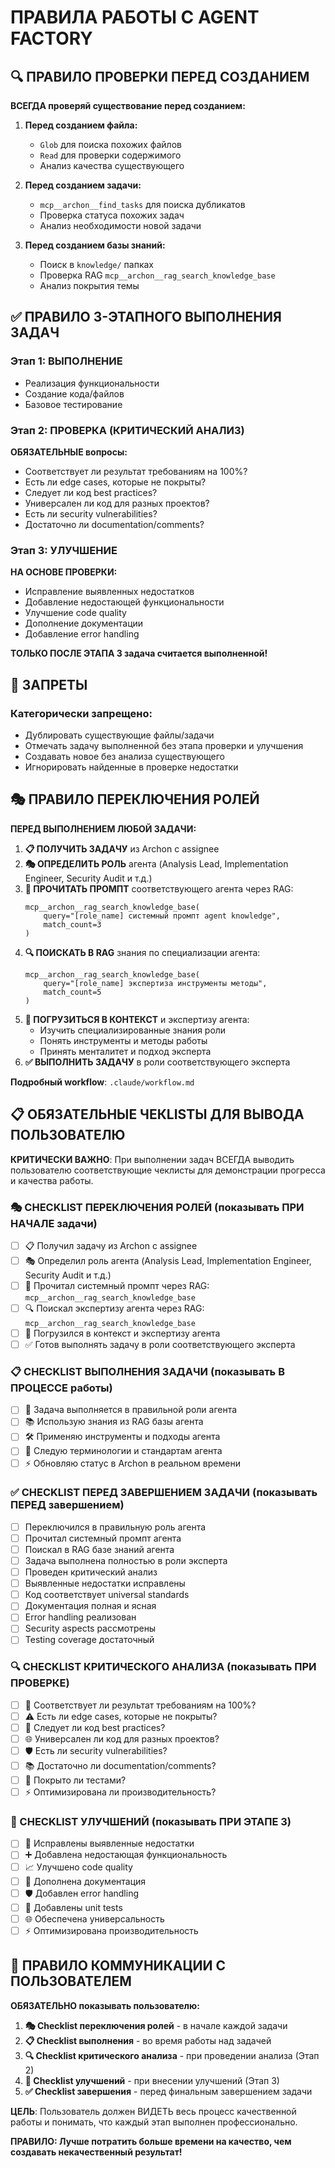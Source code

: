 # ПРАВИЛА РАБОТЫ С AGENT FACTORY

## 🔍 ПРАВИЛО ПРОВЕРКИ ПЕРЕД СОЗДАНИЕМ
**ВСЕГДА проверяй существование перед созданием:**

1. **Перед созданием файла:**
   - `Glob` для поиска похожих файлов
   - `Read` для проверки содержимого
   - Анализ качества существующего

2. **Перед созданием задачи:**
   - `mcp__archon__find_tasks` для поиска дубликатов
   - Проверка статуса похожих задач
   - Анализ необходимости новой задачи

3. **Перед созданием базы знаний:**
   - Поиск в `knowledge/` папках
   - Проверка RAG `mcp__archon__rag_search_knowledge_base`
   - Анализ покрытия темы

## ✅ ПРАВИЛО 3-ЭТАПНОГО ВЫПОЛНЕНИЯ ЗАДАЧ

### Этап 1: ВЫПОЛНЕНИЕ
- Реализация функциональности
- Создание кода/файлов
- Базовое тестирование

### Этап 2: ПРОВЕРКА (КРИТИЧЕСКИЙ АНАЛИЗ)
**ОБЯЗАТЕЛЬНЫЕ вопросы:**
- Соответствует ли результат требованиям на 100%?
- Есть ли edge cases, которые не покрыты?
- Следует ли код best practices?
- Универсален ли код для разных проектов?
- Есть ли security vulnerabilities?
- Достаточно ли documentation/comments?

### Этап 3: УЛУЧШЕНИЕ
**НА ОСНОВЕ ПРОВЕРКИ:**
- Исправление выявленных недостатков
- Добавление недостающей функциональности
- Улучшение code quality
- Дополнение документации
- Добавление error handling

**ТОЛЬКО ПОСЛЕ ЭТАПА 3 задача считается выполненной!**

## 🚫 ЗАПРЕТЫ

### Категорически запрещено:
- Дублировать существующие файлы/задачи
- Отмечать задачу выполненной без этапа проверки и улучшения
- Создавать новое без анализа существующего
- Игнорировать найденные в проверке недостатки

## 🎭 ПРАВИЛО ПЕРЕКЛЮЧЕНИЯ РОЛЕЙ

**ПЕРЕД ВЫПОЛНЕНИЕМ ЛЮБОЙ ЗАДАЧИ:**

1. **📋 ПОЛУЧИТЬ ЗАДАЧУ** из Archon с assignee
2. **🎭 ОПРЕДЕЛИТЬ РОЛЬ** агента (Analysis Lead, Implementation Engineer, Security Audit и т.д.)
3. **📖 ПРОЧИТАТЬ ПРОМПТ** соответствующего агента через RAG:
   ```
   mcp__archon__rag_search_knowledge_base(
       query="[role_name] системный промпт agent knowledge",
       match_count=3
   )
   ```
4. **🔍 ПОИСКАТЬ В RAG** знания по специализации агента:
   ```
   mcp__archon__rag_search_knowledge_base(
       query="[role_name] экспертиза инструменты методы",
       match_count=5
   )
   ```
5. **🧠 ПОГРУЗИТЬСЯ В КОНТЕКСТ** и экспертизу агента:
   - Изучить специализированные знания роли
   - Понять инструменты и методы работы
   - Принять менталитет и подход эксперта
6. **✅ ВЫПОЛНИТЬ ЗАДАЧУ** в роли соответствующего эксперта

**Подробный workflow**: `.claude/workflow.md`

## 📋 ОБЯЗАТЕЛЬНЫЕ ЧЕКLISTЫ ДЛЯ ВЫВОДА ПОЛЬЗОВАТЕЛЮ

**КРИТИЧЕСКИ ВАЖНО**: При выполнении задач ВСЕГДА выводить пользователю соответствующие чеклисты для демонстрации прогресса и качества работы.

### 🎭 CHECKLIST ПЕРЕКЛЮЧЕНИЯ РОЛЕЙ (показывать ПРИ НАЧАЛЕ задачи)

- [ ] 📋 Получил задачу из Archon с assignee
- [ ] 🎭 Определил роль агента (Analysis Lead, Implementation Engineer, Security Audit и т.д.)
- [ ] 📖 Прочитал системный промпт через RAG: `mcp__archon__rag_search_knowledge_base`
- [ ] 🔍 Поискал экспертизу агента через RAG: `mcp__archon__rag_search_knowledge_base`
- [ ] 🧠 Погрузился в контекст и экспертизу агента
- [ ] ✅ Готов выполнять задачу в роли соответствующего эксперта

### 📋 CHECKLIST ВЫПОЛНЕНИЯ ЗАДАЧИ (показывать В ПРОЦЕССЕ работы)

- [ ] 🔄 Задача выполняется в правильной роли агента
- [ ] 📚 Использую знания из RAG базы агента
- [ ] 🛠️ Применяю инструменты и подходы агента
- [ ] 📝 Следую терминологии и стандартам агента
- [ ] ⚡ Обновляю статус в Archon в реальном времени

### ✅ CHECKLIST ПЕРЕД ЗАВЕРШЕНИЕМ ЗАДАЧИ (показывать ПЕРЕД завершением)

- [ ] Переключился в правильную роль агента
- [ ] Прочитал системный промпт агента
- [ ] Поискал в RAG базе знаний агента
- [ ] Задача выполнена полностью в роли эксперта
- [ ] Проведен критический анализ
- [ ] Выявленные недостатки исправлены
- [ ] Код соответствует universal standards
- [ ] Документация полная и ясная
- [ ] Error handling реализован
- [ ] Security aspects рассмотрены
- [ ] Testing coverage достаточный

### 🔍 CHECKLIST КРИТИЧЕСКОГО АНАЛИЗА (показывать ПРИ ПРОВЕРКЕ)

- [ ] 🎯 Соответствует ли результат требованиям на 100%?
- [ ] ⚠️ Есть ли edge cases, которые не покрыты?
- [ ] 📐 Следует ли код best practices?
- [ ] 🌐 Универсален ли код для разных проектов?
- [ ] 🛡️ Есть ли security vulnerabilities?
- [ ] 📚 Достаточно ли documentation/comments?
- [ ] 🧪 Покрыто ли тестами?
- [ ] ⚡ Оптимизирована ли производительность?

### 🚀 CHECKLIST УЛУЧШЕНИЙ (показывать ПРИ ЭТАПЕ 3)

- [ ] 🔧 Исправлены выявленные недостатки
- [ ] ➕ Добавлена недостающая функциональность
- [ ] 📈 Улучшено code quality
- [ ] 📖 Дополнена документация
- [ ] 🛡️ Добавлен error handling
- [ ] 🧪 Добавлены unit tests
- [ ] 🌐 Обеспечена универсальность
- [ ] ⚡ Оптимизирована производительность

## 📢 ПРАВИЛО КОММУНИКАЦИИ С ПОЛЬЗОВАТЕЛЕМ

**ОБЯЗАТЕЛЬНО показывать пользователю:**
1. **🎭 Checklist переключения ролей** - в начале каждой задачи
2. **📋 Checklist выполнения** - во время работы над задачей
3. **🔍 Checklist критического анализа** - при проведении анализа (Этап 2)
4. **🚀 Checklist улучшений** - при внесении улучшений (Этап 3)
5. **✅ Checklist завершения** - перед финальным завершением задачи

**ЦЕЛЬ**: Пользователь должен ВИДЕТЬ весь процесс качественной работы и понимать, что каждый этап выполнен профессионально.

**ПРАВИЛО: Лучше потратить больше времени на качество, чем создавать некачественный результат!**